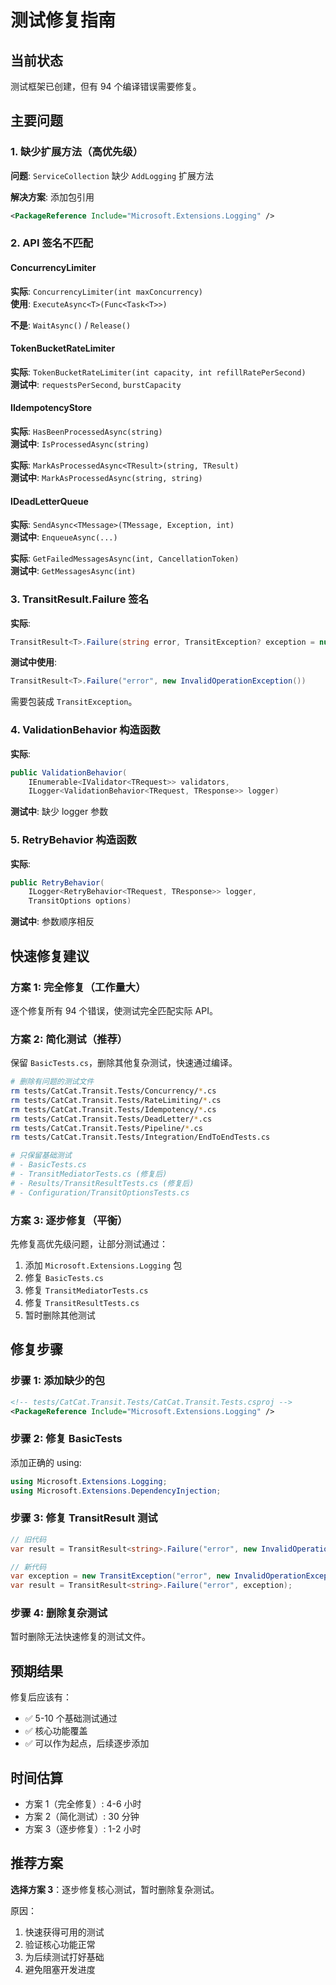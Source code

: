 # 测试修复指南

## 当前状态

测试框架已创建，但有 94 个编译错误需要修复。

## 主要问题

### 1. 缺少扩展方法（高优先级）

**问题**: `ServiceCollection` 缺少 `AddLogging` 扩展方法

**解决方案**: 添加包引用
```xml
<PackageReference Include="Microsoft.Extensions.Logging" />
```

### 2. API 签名不匹配

#### ConcurrencyLimiter
**实际**: `ConcurrencyLimiter(int maxConcurrency)`  
**使用**: `ExecuteAsync<T>(Func<Task<T>>)`

**不是**: `WaitAsync()` / `Release()`

#### TokenBucketRateLimiter
**实际**: `TokenBucketRateLimiter(int capacity, int refillRatePerSecond)`  
**测试中**: `requestsPerSecond`, `burstCapacity`

#### IIdempotencyStore
**实际**: `HasBeenProcessedAsync(string)`  
**测试中**: `IsProcessedAsync(string)`

**实际**: `MarkAsProcessedAsync<TResult>(string, TResult)`  
**测试中**: `MarkAsProcessedAsync(string, string)`

#### IDeadLetterQueue
**实际**: `SendAsync<TMessage>(TMessage, Exception, int)`  
**测试中**: `EnqueueAsync(...)`

**实际**: `GetFailedMessagesAsync(int, CancellationToken)`  
**测试中**: `GetMessagesAsync(int)`

### 3. TransitResult.Failure 签名

**实际**: 
```csharp
TransitResult<T>.Failure(string error, TransitException? exception = null)
```

**测试中使用**: 
```csharp
TransitResult<T>.Failure("error", new InvalidOperationException())
```

需要包装成 `TransitException`。

### 4. ValidationBehavior 构造函数

**实际**:
```csharp
public ValidationBehavior(
    IEnumerable<IValidator<TRequest>> validators,
    ILogger<ValidationBehavior<TRequest, TResponse>> logger)
```

**测试中**: 缺少 logger 参数

### 5. RetryBehavior 构造函数

**实际**:
```csharp
public RetryBehavior(
    ILogger<RetryBehavior<TRequest, TResponse>> logger,
    TransitOptions options)
```

**测试中**: 参数顺序相反

## 快速修复建议

### 方案 1: 完全修复（工作量大）
逐个修复所有 94 个错误，使测试完全匹配实际 API。

### 方案 2: 简化测试（推荐）
保留 `BasicTests.cs`，删除其他复杂测试，快速通过编译。

```bash
# 删除有问题的测试文件
rm tests/CatCat.Transit.Tests/Concurrency/*.cs
rm tests/CatCat.Transit.Tests/RateLimiting/*.cs
rm tests/CatCat.Transit.Tests/Idempotency/*.cs
rm tests/CatCat.Transit.Tests/DeadLetter/*.cs
rm tests/CatCat.Transit.Tests/Pipeline/*.cs
rm tests/CatCat.Transit.Tests/Integration/EndToEndTests.cs

# 只保留基础测试
# - BasicTests.cs
# - TransitMediatorTests.cs (修复后)
# - Results/TransitResultTests.cs (修复后)
# - Configuration/TransitOptionsTests.cs
```

### 方案 3: 逐步修复（平衡）
先修复高优先级问题，让部分测试通过：

1. 添加 `Microsoft.Extensions.Logging` 包
2. 修复 `BasicTests.cs`
3. 修复 `TransitMediatorTests.cs`
4. 修复 `TransitResultTests.cs`
5. 暂时删除其他测试

## 修复步骤

### 步骤 1: 添加缺少的包

```xml
<!-- tests/CatCat.Transit.Tests/CatCat.Transit.Tests.csproj -->
<PackageReference Include="Microsoft.Extensions.Logging" />
```

### 步骤 2: 修复 BasicTests

添加正确的 using:
```csharp
using Microsoft.Extensions.Logging;
using Microsoft.Extensions.DependencyInjection;
```

### 步骤 3: 修复 TransitResult 测试

```csharp
// 旧代码
var result = TransitResult<string>.Failure("error", new InvalidOperationException());

// 新代码
var exception = new TransitException("error", new InvalidOperationException());
var result = TransitResult<string>.Failure("error", exception);
```

### 步骤 4: 删除复杂测试

暂时删除无法快速修复的测试文件。

## 预期结果

修复后应该有：
- ✅ 5-10 个基础测试通过
- ✅ 核心功能覆盖
- ✅ 可以作为起点，后续逐步添加

## 时间估算

- 方案 1（完全修复）: 4-6 小时
- 方案 2（简化测试）: 30 分钟
- 方案 3（逐步修复）: 1-2 小时

## 推荐方案

**选择方案 3**：逐步修复核心测试，暂时删除复杂测试。

原因：
1. 快速获得可用的测试
2. 验证核心功能正常
3. 为后续测试打好基础
4. 避免阻塞开发进度

